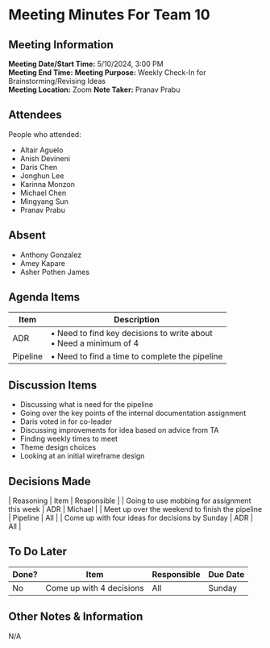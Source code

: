 # Meeting Minutes For Team 10
## Meeting Information
**Meeting Date/Start Time:** 5/10/2024, 3:00 PM  
**Meeting End Time:** 
**Meeting Purpose:** Weekly Check-In for Brainstorming/Revising Ideas  
**Meeting Location:** Zoom
**Note Taker:** Pranav Prabu 

## Attendees
People who attended:
- Altair Aguelo
- Anish Devineni
- Daris Chen
- Jonghun Lee
- Karinna Monzon
- Michael Chen
- Mingyang Sun
- Pranav Prabu

## Absent
- Anthony Gonzalez
- Amey Kapare
- Asher Pothen James

## Agenda Items

Item | Description
---- | ----
ADR | • Need to find key decisions to write about<br>• Need a minimum of 4<br> 
Pipeline | • Need to find a time to complete the pipeline<br> 

## Discussion Items
- Discussing what is need for the pipeline
- Going over the key points of the internal documentation assignment
- Daris voted in for co-leader
- Discussing improvements for idea based on advice from TA
- Finding weekly times to meet
- Theme design choices
- Looking at an initial wireframe design

## Decisions Made
| Reasoning | Item | Responsible |
| Going to use mobbing for assignment this week | ADR | Michael |
| Meet up over the weekend to finish the pipeline | Pipeline | All |
| Come up with four ideas for decisions by Sunday | ADR | All |

## To Do Later
| Done? | Item | Responsible | Due Date |
| ---- | ---- | ---- | ---- |
| No | Come up with 4 decisions | All | Sunday |

## Other Notes & Information
N/A
